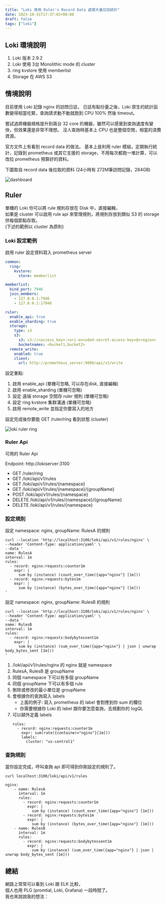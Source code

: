```yaml
---
title: "Loki 使用 Ruler's Record Data 處理大量日誌統計"
date: 2023-10-31T17:37:01+08:00
draft: false
tags: ["loki"]
---
```


## Loki 環境說明

1. Loki 版本 2.9.2
2. Loki 使用 3台 Monolithic mode 的 cluster
3. ring kvstore 使用 memberlist
4. Storage 在 AWS S3

## 情境說明

目前使用 Loki 記錄 nginx 的訪問日誌，
日誌有點份量之後，Loki 原生的統計函數變得相當吃緊，查詢請求動不動就跑到 CPU 100% 然後 timeout。

嘗試過將機器規格提升到兩台 32 core 的機器，雖然可以感覺到查詢速度有變快，但效果還是非常不理想。
沒人查詢時基本上 CPU 也是整個空閒，相當的浪費資源。

官方文件上有看到 record data 的做法。
基本上是利用 ruler 模組，定期執行統計，記錄到 prometheus 或其它支援的 storage，不用每次都跑一堆計算，可以改拉 prometheus 預算好的資料。

下圖取自 record data 後拉取的資料 (24小時有 272M筆訪問記錄，284GB)

![dashboard](https://fblog.ooopiz.com/images/2023/10/a001.png)

## Ruler

單機的 Loki 你可以將 rule 規則存放在 Disk 中，直接編輯，  
如果是 cluster 可以啟用 rule api 來管理規則，將規則存放到類似 S3 的 storage 供每個節點存取。  
(下述的範例以 cluster 為原則)

### Loki 設定範例

啟用 ruler 設定資料寫入 prometheus server

```yaml
common:
  ring:
    kvstore:
      store: memberlist

memberlist:
  bind_port: 7946
  join_members:
    - 127.0.0.1:7946
    - 127.0.0.1:17946

ruler:
  enable_api: true
  enable_sharding: true
  storage:
    type: s3
    s3:
      s3: s3://<access_key>:<uri-encoded-secret-access-key>@<region>
      bucketnames: <bucket1,bucket2>
  remote_write:
    enabled: true
    client:
      url: http://prometheus_server:9090/api/v1/write
```

設定重點:

1. 啟用 enable_api (單機可忽略, 可以存在disk, 直接編輯)
2. 啟用 enable_sharding (單機可忽略)
3. 設定 遠端 storage 空間存 ruler 規則 (單機可忽略)
4. 設定 ring kvstore 集群溝通 (單機可忽略)
5. 啟用 remote_write 並指定你要寫入的地方

設定完成後你要能 GET /ruler/ring 看到狀態 (cluster)

![loki ruler ring](https://fblog.ooopiz.com/images/2023/10/a003.png)

### Ruler Api

可用的 Ruler Api

Endpoint: http://lokiserver:3100

* GET /ruler/ring
* GET /loki/api/v1/rules
* GET /loki/api/v1/rules/{namespace}
* GET /loki/api/v1/rules/{namespace}/{groupName}
* POST /loki/api/v1/rules/{namespace}
* DELETE /loki/api/v1/rules/{namespace}/{groupName}
* DELETE /loki/api/v1/rules/{namespace}

### 設定規則

設定 namespace: nginx, groupName: RulesA 的規則

```
curl --location 'http://localhost:3100/loki/api/v1/rules/nginx' \
--header 'Content-Type: application/yaml' \
--data '
name: RulesA
interval: 1m
rules:
  - record: nginx:requests:counter1m
    expr: |
      sum by (instance) (count_over_time({app="nginx"} [1m]))
  - record: nginx:requests:bytes1m
    expr: |
      sum by (instance) (bytes_over_time({app="nginx"} [1m]))
'
```

設定 namespace: nginx, groupName: RulesB 的規則
```
curl --location 'http://localhost:3100/loki/api/v1/rules/nginx' \
--header 'Content-Type: application/yaml' \
--data '
name: RulesB
interval: 1m
rules:
  - record: nginx:requests:bodybytessent1m
    expr: |
      sum by (instance) (sum_over_time({app="nginx"} | json | unwrap body_bytes_sent [1m]))
'
```

1. /loki/api/v1/rules/nginx 的 nginx 就是 namespace
2. RulesA, RulesB 是 groupName
3. 同個 namespace 下可以有多個 groupName
4. 同個 groupName 下可以有多個 rule
5. 刪除或修改的最小單位是 groupName
6. 會根據你的查詢寫入 labels
   * 上面的例子: 寫入 prometheus 的 label 會對應到你 sum 的欄位
   * 你需要根據你 Loki 的 label 跟你要怎麼查詢，去規劃你的 logQL
7. 可以額外定義 labels
   ```
   rules:
     - record: nginx:requests:counter1m
       expr: sum(rate({container="nginx"}[1m]))
       labels:
         cluster: "us-central1"
   ```

### 查詢規則

當你設定完成，呼叫查詢 api 即可得到你剛設定的規則了。

`curl localhost:3100/loki/api/v1/rules`

```
nginx:
    - name: RulesA
      interval: 1m
      rules:
        - record: nginx:requests:counter1m
          expr: |
            sum by (instance) (count_over_time({app="nginx"} [1m]))
        - record: nginx:requests:bytes1m
          expr: |
            sum by (instance) (bytes_over_time({app="nginx"} [1m]))
    - name: RulesB
      interval: 1m
      rules:
        - record: nginx:requests:bodybytessent1m
          expr: |
            sum by (instance) (sum_over_time({app="nginx"} | json | unwrap body_bytes_sent [1m]))
```

## 總結

網路上常常可以看到 Loki 跟 ELK 比較，  
個人也用 PLG (promtial, Loki, Grafana) 一段時間了。  
我也來說說我的想法：
